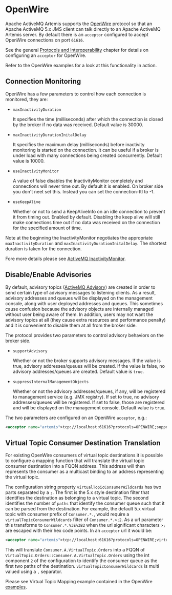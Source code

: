 # OpenWire

Apache ActiveMQ Artemis supports the
[OpenWire](http://activemq.apache.org/openwire.html) protocol so that an Apache
ActiveMQ 5.x JMS client can talk directly to an Apache ActiveMQ Artemis server.
By default there is an `acceptor` configured to accept OpenWire connections on
port `61616`.

See the general [Protocols and Interoperability](protocols-interoperability.md)
chapter for details on configuring an `acceptor` for OpenWire.

Refer to the OpenWire examples for a look at this functionality in action.

## Connection Monitoring

OpenWire has a few parameters to control how each connection is monitored, they
are:

- `maxInactivityDuration`

  It specifies the time (milliseconds) after which the connection is closed by
  the broker if no data was received.  Default value is 30000.

- `maxInactivityDurationInitalDelay`

  It specifies the maximum delay (milliseconds) before inactivity monitoring is
  started on the connection. It can be useful if a broker is under load with many
  connections being created concurrently. Default value is 10000.

- `useInactivityMonitor`

  A value of false disables the InactivityMonitor completely and connections
  will never time out. By default it is enabled. On broker side you don't neet
  set this. Instead you can set the connection-ttl to -1.

- `useKeepAlive`

  Whether or not to send a KeepAliveInfo on an idle connection to prevent it
  from timing out. Enabled by default.  Disabling the keep alive will still make
  connections time out if no data was received on the connection for the
  specified amount of time.

Note at the beginning the InactivityMonitor negotiates the appropriate
`maxInactivityDuration` and `maxInactivityDurationInitalDelay`. The shortest
duration is taken for the connection.

Fore more details please see [ActiveMQ
InactivityMonitor](http://activemq.apache.org/activemq-inactivitymonitor.html).

## Disable/Enable Advisories

By default, advisory topics ([ActiveMQ
Advisory](http://activemq.apache.org/advisory-message.html)) are created in
order to send certain type of advisory messages to listening clients. As a
result, advisory addresses and queues will be displayed on the management
console, along with user deployed addresses and queues. This sometimes cause
confusion because the advisory objects are internally managed without user
being aware of them. In addition, users may not want the advisory topics at all
(they cause extra resources and performance penalty) and it is convenient to
disable them at all from the broker side.

The protocol provides two parameters to control advisory behaviors on the
broker side.

- `supportAdvisory`

  Whether or not the broker supports advisory messages. If the value is true,
  advisory addresses/queues will be created.  If the value is false, no advisory
  addresses/queues are created. Default value is `true`. 

- `suppressInternalManagementObjects`

  Whether or not the advisory addresses/queues, if any, will be registered to
  management service (e.g. JMX registry). If set to true, no advisory
  addresses/queues will be registered. If set to false, those are registered and
  will be displayed on the management console. Default value is `true`.

The two parameters are configured on an OpenWire `acceptor`, e.g.:

```xml
<acceptor name="artemis">tcp://localhost:61616?protocols=OPENWIRE;supportAdvisory=true;suppressInternalManagementObjects=false</acceptor>
```

## Virtual Topic Consumer Destination Translation

For existing OpenWire consumers of virtual topic destinations it is possible to
configure a mapping function that will translate the virtual topic consumer
destination into a FQQN address. This address will then represents the consumer as a
multicast binding to an address representing the virtual topic. 

The configuration string property `virtualTopicConsumerWildcards` has two parts
separated by a `;`. The first is the 5.x style destination filter that
identifies the destination as belonging to a virtual topic. The second
identifies the number of `paths` that identify the consumer queue such that it
can be parsed from the destination. For example, the default 5.x virtual topic
with consumer prefix of `Consumer.*.`, would require a
`virtualTopicConsumerWildcards` filter of `Consumer.*.>;2`. As a url parameter
this transforms to `Consumer.*.%3E%3B2` when the url significant characters
`>;` are escaped with their hex code points. In an `acceptor` url it would be:

```xml
<acceptor name="artemis">tcp://localhost:61616?protocols=OPENWIRE;virtualTopicConsumerWildcards=Consumer.*.%3E%3B2</acceptor>
```

This will translate `Consumer.A.VirtualTopic.Orders` into a FQQN of
`VirtualTopic.Orders::Consumer.A.VirtualTopic.Orders` using the int component `2` of the
configuration to identify the consumer queue as the first two paths of the
destination.  `virtualTopicConsumerWildcards` is multi valued using a `,`
separator.

Please see Virtual Topic Mapping example contained in the OpenWire
[examples](examples.md).